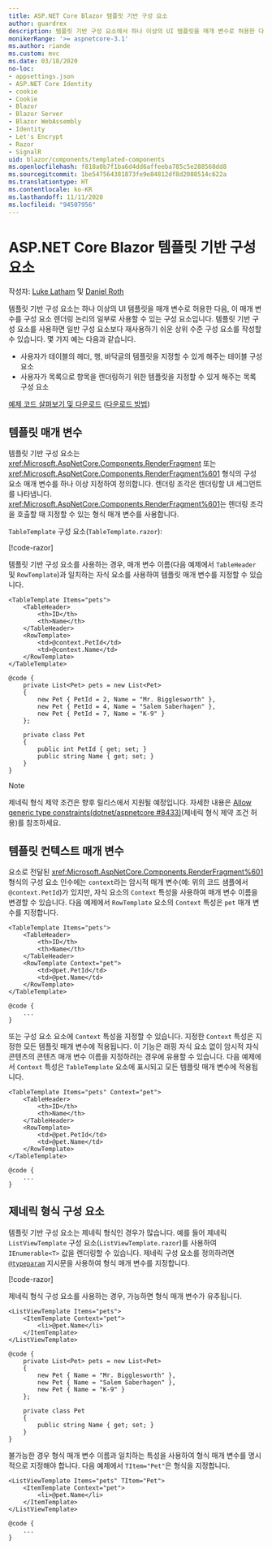 ```yaml
---
title: ASP.NET Core Blazor 템플릿 기반 구성 요소
author: guardrex
description: 템플릿 기반 구성 요소에서 하나 이상의 UI 템플릿을 매개 변수로 허용한 다음, 이 매개 변수를 구성 요소 렌더링 논리의 일부로 사용할 수 있는 방법을 알아봅니다.
monikerRange: '>= aspnetcore-3.1'
ms.author: riande
ms.custom: mvc
ms.date: 03/18/2020
no-loc:
- appsettings.json
- ASP.NET Core Identity
- cookie
- Cookie
- Blazor
- Blazor Server
- Blazor WebAssembly
- Identity
- Let's Encrypt
- Razor
- SignalR
uid: blazor/components/templated-components
ms.openlocfilehash: f818a0b7f1ba6d4dd6affeeba785c5e288568dd8
ms.sourcegitcommit: 1be547564381873fe9e84812df8d2088514c622a
ms.translationtype: HT
ms.contentlocale: ko-KR
ms.lasthandoff: 11/11/2020
ms.locfileid: "94507956"
---
```

# <a name="aspnet-core-no-locblazor-templated-components"></a>ASP.NET Core Blazor 템플릿 기반 구성 요소

작성자: [Luke Latham](https://github.com/guardrex) 및 [Daniel Roth](https://github.com/danroth27)

템플릿 기반 구성 요소는 하나 이상의 UI 템플릿을 매개 변수로 허용한 다음, 이 매개 변수를 구성 요소 렌더링 논리의 일부로 사용할 수 있는 구성 요소입니다. 템플릿 기반 구성 요소를 사용하면 일반 구성 요소보다 재사용하기 쉬운 상위 수준 구성 요소를 작성할 수 있습니다. 몇 가지 예는 다음과 같습니다.

* 사용자가 테이블의 헤더, 행, 바닥글의 템플릿을 지정할 수 있게 해주는 테이블 구성 요소
* 사용자가 목록으로 항목을 렌더링하기 위한 템플릿을 지정할 수 있게 해주는 목록 구성 요소

[예제 코드 살펴보기 및 다운로드](https://github.com/dotnet/AspNetCore.Docs/tree/master/aspnetcore/blazor/common/samples/) ([다운로드 방법](xref:index#how-to-download-a-sample))

## <a name="template-parameters"></a>템플릿 매개 변수

템플릿 기반 구성 요소는 <xref:Microsoft.AspNetCore.Components.RenderFragment> 또는 <xref:Microsoft.AspNetCore.Components.RenderFragment%601> 형식의 구성 요소 매개 변수를 하나 이상 지정하여 정의합니다. 렌더링 조각은 렌더링할 UI 세그먼트를 나타냅니다. <xref:Microsoft.AspNetCore.Components.RenderFragment%601>는 렌더링 조각을 호출할 때 지정할 수 있는 형식 매개 변수를 사용합니다.

`TableTemplate` 구성 요소(`TableTemplate.razor`):

[!code-razor[](../common/samples/5.x/BlazorWebAssemblySample/Components/TableTemplate.razor)]

템플릿 기반 구성 요소를 사용하는 경우, 매개 변수 이름(다음 예제에서 `TableHeader` 및 `RowTemplate`)과 일치하는 자식 요소를 사용하여 템플릿 매개 변수를 지정할 수 있습니다.

```razor
<TableTemplate Items="pets">
    <TableHeader>
        <th>ID</th>
        <th>Name</th>
    </TableHeader>
    <RowTemplate>
        <td>@context.PetId</td>
        <td>@context.Name</td>
    </RowTemplate>
</TableTemplate>

@code {
    private List<Pet> pets = new List<Pet>
    {
        new Pet { PetId = 2, Name = "Mr. Bigglesworth" },
        new Pet { PetId = 4, Name = "Salem Saberhagen" },
        new Pet { PetId = 7, Name = "K-9" }
    };

    private class Pet
    {
        public int PetId { get; set; }
        public string Name { get; set; }
    }
}
```

> [!NOTE]
> 제네릭 형식 제약 조건은 향후 릴리스에서 지원될 예정입니다. 자세한 내용은 [Allow generic type constraints(dotnet/aspnetcore #8433)](https://github.com/dotnet/aspnetcore/issues/8433)(제네릭 형식 제약 조건 허용)를 참조하세요.

## <a name="template-context-parameters"></a>템플릿 컨텍스트 매개 변수

요소로 전달된 <xref:Microsoft.AspNetCore.Components.RenderFragment%601> 형식의 구성 요소 인수에는 `context`라는 암시적 매개 변수(예: 위의 코드 샘플에서 `@context.PetId`)가 있지만, 자식 요소의 `Context` 특성을 사용하여 매개 변수 이름을 변경할 수 있습니다. 다음 예제에서 `RowTemplate` 요소의 `Context` 특성은 `pet` 매개 변수를 지정합니다.

```razor
<TableTemplate Items="pets">
    <TableHeader>
        <th>ID</th>
        <th>Name</th>
    </TableHeader>
    <RowTemplate Context="pet">
        <td>@pet.PetId</td>
        <td>@pet.Name</td>
    </RowTemplate>
</TableTemplate>

@code {
    ...
}
```

또는 구성 요소 요소에 `Context` 특성을 지정할 수 있습니다. 지정한 `Context` 특성은 지정한 모든 템플릿 매개 변수에 적용됩니다. 이 기능은 래핑 자식 요소 없이 암시적 자식 콘텐츠의 콘텐츠 매개 변수 이름을 지정하려는 경우에 유용할 수 있습니다. 다음 예제에서 `Context` 특성은 `TableTemplate` 요소에 표시되고 모든 템플릿 매개 변수에 적용됩니다.

```razor
<TableTemplate Items="pets" Context="pet">
    <TableHeader>
        <th>ID</th>
        <th>Name</th>
    </TableHeader>
    <RowTemplate>
        <td>@pet.PetId</td>
        <td>@pet.Name</td>
    </RowTemplate>
</TableTemplate>

@code {
    ...
}
```

## <a name="generic-typed-components"></a>제네릭 형식 구성 요소

템플릿 기반 구성 요소는 제네릭 형식인 경우가 많습니다. 예를 들어 제네릭 `ListViewTemplate` 구성 요소(`ListViewTemplate.razor`)를 사용하여 `IEnumerable<T>` 값을 렌더링할 수 있습니다. 제네릭 구성 요소를 정의하려면 [`@typeparam`](xref:mvc/views/razor#typeparam) 지시문을 사용하여 형식 매개 변수를 지정합니다.

[!code-razor[](../common/samples/5.x/BlazorWebAssemblySample/Components/ListViewTemplate.razor)]

제네릭 형식 구성 요소를 사용하는 경우, 가능하면 형식 매개 변수가 유추됩니다.

```razor
<ListViewTemplate Items="pets">
    <ItemTemplate Context="pet">
        <li>@pet.Name</li>
    </ItemTemplate>
</ListViewTemplate>

@code {
    private List<Pet> pets = new List<Pet>
    {
        new Pet { Name = "Mr. Bigglesworth" },
        new Pet { Name = "Salem Saberhagen" },
        new Pet { Name = "K-9" }
    };

    private class Pet
    {
        public string Name { get; set; }
    }
}
```

불가능한 경우 형식 매개 변수 이름과 일치하는 특성을 사용하여 형식 매개 변수를 명시적으로 지정해야 합니다. 다음 예제에서 `TItem="Pet"`은 형식을 지정합니다.

```razor
<ListViewTemplate Items="pets" TItem="Pet">
    <ItemTemplate Context="pet">
        <li>@pet.Name</li>
    </ItemTemplate>
</ListViewTemplate>

@code {
    ...
}
```
